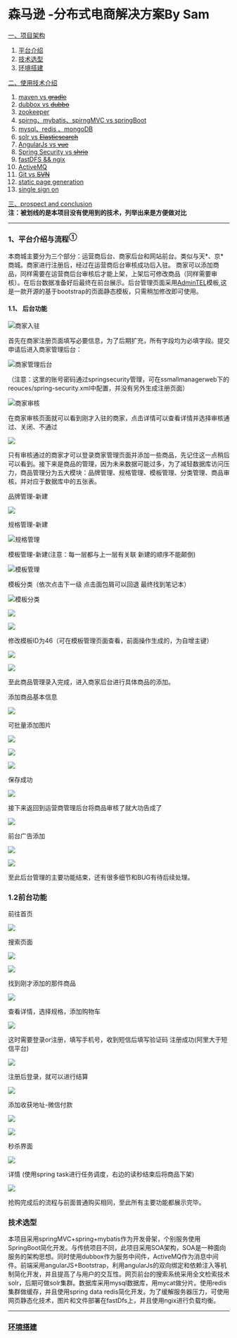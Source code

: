 # 森马逊 -分布式电商解决方案By Sam
<a href="#t1" alt>一、项目架构 
  <ol>
    <li>
        <a href="#t1">平台介绍</a>
    </li>
    <li>
        <a href="#t2">技术选型</a>
    </li>
    <li>
        <a href="https://github.com/SamJ2018/SSMALL/blob/master/Document/%E6%8A%80%E6%9C%AF%E8%AF%A6%E8%A7%A3.md">环境搭建</a>
    </li>
  </ol>
 <a href="#" alt>二、使用技术介绍
  <ol>
     <li>
       <a href="#"> maven vs <del>gradle</del></a>
    </li>
     <li>
       <a href="#"> dubbox vs <del>dubbo</del></a>
    </li>
       <li>
       <a href="#">zookeeper</a>
    </li>
    <li>
       <a href="#"> spirng、mybatis、spirngMVC vs springBoot</a>
    </li>
    <li>
        <a href="#"> mysql、redis 、mongoDB</a>
    </li>
    <li>
      <a href="#"> solr vs <del>Elasticsearch</del></a>
    </li>
     <li>
       <a href="#"> AngularJs vs <del>vue</del></a>
    </li> 
     <li>
       <a href="#"> Spring Security vs <del>shrio</del></a>
    </li> 
     <li>
        <a href="#"> fastDFS && ngix</a>
    </li>
      <li>
        <a href="#"> ActiveMQ</a>
    </li>
     <li>
      <a href="#"> Git vs <del>SVN</del></a>
    </li>
     <li>
      <a href="#"> static page generation</del></a>
    </li>
    <li>
      <a href="#"> single sign on</del></a>
    </li>
  </ol>
   <a href="#t1">三、prospect and conclusion</a><br>
   <strong>注：被划线的是本项目没有使用到的技术，列举出来是方便做对比</strong>
   
---
  ### <div id="t1">1、平台介绍与流程<sup>①</sup></div>
  本商城主要分为三个部分：运营商后台、商家后台和网站前台。类似与天*、京*商城。商家进行注册后，经过在运营商后台审核成功后入驻。
  商家可以添加商品，同样需要在运营商后台审核后才能上架，上架后可修改商品（同样需要审核）。在后台数据准备好后最终在前台展示。后台管理页面采用<a href="https://adminlte.io/" target="_blank">AdminTEL</a>模板,这是一款开源的基于bootstrap的页面静态模板，只需稍加修改即可使用。

  #### 1.1、 后台功能
  ![商家入驻](https://github.com/SamJ2018/SSMALL/blob/master/screenshot/%E5%95%86%E5%AE%B6%E5%85%A5%E9%A9%BB.png)

首先在商家注册页面填写必要信息，为了后期扩充，所有字段均为必填字段。提交申请后进入商家管理后台：

![商家管理后台](https://github.com/SamJ2018/SSMALL/blob/master/screenshot/%E8%BF%90%E8%90%A5%E5%95%86%E7%99%BB%E9%99%86%E9%A1%B5%E9%9D%A2.png)

（注意：这里的账号密码通过springsecurity管理，可在ssmallmanagerweb下的reouces/spring-security.xml中配置，并没有另外生成注册页面）

![商家审核](https://github.com/SamJ2018/SSMALL/blob/master/screenshot/%E5%95%86%E5%AE%B6%E5%AE%A1%E6%A0%B8.png)

在商家审核页面就可以看到刚才入驻的商家，点击详情可以查看详情并选择审核通过、关闭、不通过

![](https://github.com/SamJ2018/SSMALL/blob/master/screenshot/%E5%95%86%E5%AE%B6%E5%AE%A1%E6%A0%B8%E8%AF%A6%E6%83%85.png)

只有审核通过的商家才可以登录商家管理页面并添加一些商品，先记住这一点稍后可以看到。接下来是商品的管理，因为未来数据可能过多，为了减轻数据库访问压力，商品管理分为五大模块：品牌管理、规格管理、模板管理、分类管理、商品审核，并对应于数据库中的五张表。

品牌管理-新建

![](https://github.com/SamJ2018/SSMALL/blob/master/screenshot/%E5%BE%AE%E6%98%9F.png)

规格管理-新建

![规格管理](https://github.com/SamJ2018/SSMALL/blob/master/screenshot/%E8%A7%84%E6%A0%BC%E7%AE%A1%E7%90%86.png)

模板管理-新建(注意：每一层都与上一层有关联 新建的顺序不能颠倒)

![模板管理](https://github.com/SamJ2018/SSMALL/blob/master/screenshot/%E6%A8%A1%E6%9D%BF%E7%AE%A1%E7%90%86.png)

模板分类（依次点击下一级 点击面包屑可以回退 最终找到笔记本）

![模板分类](https://github.com/SamJ2018/SSMALL/blob/master/screenshot/%E6%A8%A1%E6%9D%BF%E5%88%86%E7%B1%BB1.png)

![](https://github.com/SamJ2018/SSMALL/blob/master/screenshot/%E6%A8%A1%E6%9D%BF%E5%88%86%E7%B1%BB2.png)

![](https://github.com/SamJ2018/SSMALL/blob/master/screenshot/%E6%A8%A1%E6%9D%BF%E5%88%86%E7%B1%BB3.png)

修改模板ID为46（可在模板管理页面查看，前面操作生成的，为自增主键）

![](https://github.com/SamJ2018/SSMALL/blob/master/screenshot/%E6%A8%A1%E6%9D%BFID2.png)

![](https://github.com/SamJ2018/SSMALL/blob/master/screenshot/%E5%95%86%E5%93%81%E5%88%86%E7%B1%BB2.png)

至此商品管理录入完成，进入商家后台进行具体商品的添加。

添加商品基本信息

![](https://github.com/SamJ2018/SSMALL/blob/master/screenshot/%E5%95%86%E5%93%81%E5%BD%95%E5%85%A5.png)

可批量添加图片

![](https://github.com/SamJ2018/SSMALL/blob/master/screenshot/%E6%89%B9%E9%87%8F%E6%B7%BB%E5%8A%A0%E5%9B%BE%E7%89%87.png)

![](https://github.com/SamJ2018/SSMALL/blob/master/screenshot/%E8%A7%84%E6%A0%BC.png)

![](https://github.com/SamJ2018/SSMALL/blob/master/screenshot/%E8%A7%84%E6%A0%BC3.png)

保存成功

![](https://github.com/SamJ2018/SSMALL/blob/master/screenshot/%E4%BF%9D%E5%AD%98%E6%88%90%E5%8A%9F.png)

接下来返回到运营商管理后台将商品审核了就大功告成了

![](https://github.com/SamJ2018/SSMALL/blob/master/screenshot/%E5%95%86%E5%93%81%E5%AE%A1%E6%A0%B8%E6%88%90%E5%8A%9F.png)

前台广告添加

![](https://github.com/SamJ2018/SSMALL/blob/master/screenshot/%E5%B9%BF%E5%91%8A1.png)

![](https://github.com/SamJ2018/SSMALL/blob/master/screenshot/%E5%B9%BF%E5%91%8A3.png)

至此后台管理的主要功能结束，还有很多细节和BUG有待后续处理。

### 1.2前台功能

前往首页

![](https://github.com/SamJ2018/SSMALL/blob/master/screenshot/%E9%A6%96%E9%A1%B5.png)

搜索页面

![](https://github.com/SamJ2018/SSMALL/blob/master/screenshot/%E6%89%8B%E6%9C%BA1.png)

![](https://github.com/SamJ2018/SSMALL/blob/master/screenshot/%E6%89%8B%E6%9C%BA2.png)

找到刚才添加的那件商品

![](https://github.com/SamJ2018/SSMALL/blob/master/screenshot/%E5%BE%AE%E6%98%9F2.png)

查看详情，选择规格，添加购物车

![](https://github.com/SamJ2018/SSMALL/blob/master/screenshot/%E5%BE%AE%E6%98%9F3.png)

这时需要登录or注册，填写手机号，收到短信后填写验证码 注册成功(阿里大于短信平台)

![](https://github.com/SamJ2018/SSMALL/blob/master/screenshot/%E7%99%BB%E5%BD%95.png)

注册后登录，就可以进行结算

![](https://github.com/SamJ2018/SSMALL/blob/master/screenshot/%E7%BB%93%E7%AE%971.png)

添加收获地址-微信付款

![](https://github.com/SamJ2018/SSMALL/blob/master/screenshot/%E6%94%B6%E8%8E%B7%E5%9C%B0%E5%9D%80.png)

![](https://github.com/SamJ2018/SSMALL/blob/master/screenshot/pay.png)

秒杀界面

![](https://github.com/SamJ2018/SSMALL/blob/master/screenshot/%E7%A7%92%E6%9D%801.png)

详情 (使用spring task进行任务调度，右边的读秒结束后将商品下架)

![](https://github.com/SamJ2018/SSMALL/blob/master/screenshot/%E7%A7%92%E6%9D%80%E8%AF%A6%E6%83%852.png)

抢购完成后的流程与前面普通购买相同，至此所有主要功能都展示完毕。



### <div id="t2">技术选型</div>

本项目采用springMVC+spring+mybatis作为开发骨架，个别服务使用SpringBoot简化开发。与传统项目不同，此项目采用SOA架构，SOA是一种面向服务的架构思想。同时使用dubbox作为服务中间件，ActiveMQ作为消息中间件。前端采用angularJS+Bootstrap，利用angularJs的双向绑定和依赖注入等机制简化开发，并且提高了与用户的交互性。网页前台的搜索系统采用全文检索技术solr，后期可做solr集群。数据库采用mysql数据库，用mycat做分片。使用redis集群做缓存，并且使用spring data redis简化开发。为了缓解服务器压力，可使用网页静态化技术，图片和文件部署在fastDfs上，并且使用ngix进行负载均衡。

---
### <a href="https://github.com/SamJ2018/SSMALL/blob/master/Document/%E6%8A%80%E6%9C%AF%E8%AF%A6%E8%A7%A3.md">环境搭建</a>
